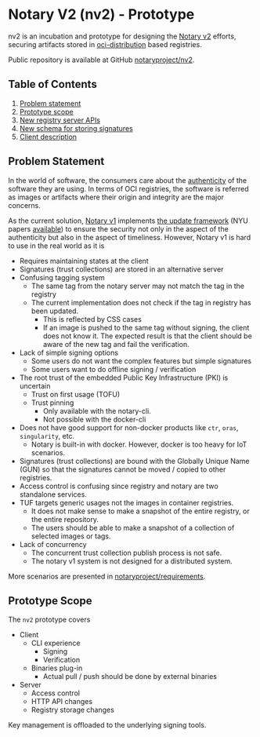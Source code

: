 # Notary V2 (nv2) - Prototype

nv2 is an incubation and prototype for designing the [Notary v2](http://github.com/notaryproject/) efforts, securing artifacts stored in [oci-distribution](https://github.com/opencontainers/distribution-spec) based registries.

Public repository is available at GitHub [notaryproject/nv2](https://github.com/notaryproject/nv2).

## Table of Contents
1. [Problem statement](#problem-statement)
2. [Prototype scope](#prototype-scope)
3. [New registry server APIs](docs/distribution/nv2_distribution.md)
4. [New schema for storing signatures](docs/artifacts/nv2_artifact.md)
5. [Client description](docs/client/nv2_client.md)

## Problem Statement

In the world of software, the consumers care about the [authenticity](https://en.wikipedia.org/wiki/Message_authentication) of the software they are using. In terms of OCI registries, the software is referred as images or artifacts where their origin and integrity are the major concerns.

As the current solution, [Notary v1](https://github.com/theupdateframework/notary) implements [the update framework](https://theupdateframework.io/) (NYU papers [available](https://ssl.engineering.nyu.edu/publications)) to ensure the security not only in the aspect of the authenticity but also in the aspect of timeliness. However, Notary v1 is hard to use in the real world as it is 

- Requires maintaining states at the client
- Signatures (trust collections) are stored in an alternative server
- Confusing tagging system
  - The same tag from the notary server may not match the tag in the registry
  - The current implementation does not check if the tag in registry has been updated.
    - This is reflected by CSS cases
    - If an image is pushed to the same tag without signing, the client does not know it. The expected result is that the client should be aware of the new tag and fail the verification.
- Lack of simple signing options
  - Some users do not want the complex features but simple signatures
  - Some users want to do offline signing / verification
- The root trust of the embedded Public Key Infrastructure (PKI) is uncertain
  - Trust on first usage (TOFU)
  - Trust pinning
    - Only available with the notary-cli.
    - Not possible with the docker-cli
- Does not have good support for non-docker products like `ctr`, `oras`, `singularity`, etc.
  - Notary is built-in with docker. However, docker is too heavy for IoT scenarios.
- Signatures (trust collections) are bound with the Globally Unique Name (GUN) so that the signatures cannot be moved / copied to other registries.
- Access control is confusing since registry and notary are two standalone services. 
- TUF targets generic usages not the images in container registries.
  - It does not make sense to make a snapshot of the entire registry, or the entire repository.
  - The users should be able to make a snapshot of a collection of selected images or tags.
- Lack of concurrency
  - The concurrent trust collection publish process is not safe.
  - The notary v1 system is not designed for a distributed system.

More scenarios are presented in [notaryproject/requirements](https://github.com/notaryproject/requirements/blob/master/scenarios.md#scenarios).

## Prototype Scope

The `nv2` prototype covers

- Client
  - CLI experience
    - Signing
    - Verification
  - Binaries plug-in
    - Actual pull / push should be done by external binaries
- Server
  - Access control
  - HTTP API changes
  - Registry storage changes

Key management is offloaded to the underlying signing tools.